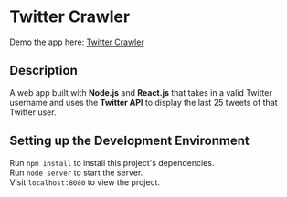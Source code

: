 # Twitter Crawler

Demo the app here: [Twitter Crawler](http://young-river-92178.herokuapp.com/ "Twitter Crawler")

## Description
A web app built with **Node.js** and **React.js** that takes in a valid Twitter username and uses the **Twitter API** to display the last 25 tweets of that Twitter user.

## Setting up the Development Environment

Run `npm install` to install this project's dependencies.  
Run `node server` to start the server.  
Visit `localhost:8080` to view the project.
